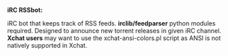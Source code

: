 **iRC RSSbot:**

iRC bot that keeps track of RSS feeds. **irclib/feedparser** python modules required.  Designed to announce new torrent releases in given iRC channel.  
  **Xchat users** may want to use the xchat-ansi-colors.pl script as ANSI is not natively supported in Xchat.